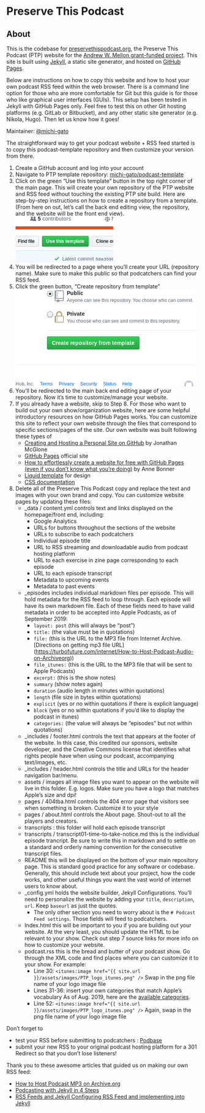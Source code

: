 # Preserve This Podcast

## About
This is the codebase for [preservethispodcast.org](http://preservethispodcast.org/), the Preserve This Podcast (PTP) website for the [Andrew W. Mellon grant-funded project](https://mellon.org/grants/grants-database/grants/new-york-metropolitan-reference-research-library-agency/1711-05080/). This site is built using [Jekyll](https://jekyllrb.com/), a static site generator, and hosted on [GitHub Pages](https://pages.github.com/). 

Below are instructions on how to copy this website and how to host your own podcast RSS feed within the web browser. There is a command line option for those who are more comfortable for Git but this guide is for those who like graphical user interfaces (GUIs). This setup has been tested in Jekyll with GitHub Pages only. Feel free to test this on other Git hosting platforms (e.g. GitLab or Bitbucket), and any other static site generator (e.g. Nikola, Hugo). Then let us know how it goes!

Maintainer: [@michi-gato](https://github.com/michi-gato)

The straightforward way to get your podcast website + RSS feed started is to copy this podcast-template repository and then customize your version from there. 
1. Create a GitHub account and log into your account
2. Navigate to PTP template repository: [michi-gato/podcast-template](https://github.com/mnylc/preservethispodcast)
3. Click on the green “Use this template” button in the top right corner of the main page. This will create your own repository of the PTP website and RSS feed without touching the existing PTP site build. Here are step-by-step instructions on how to create a repository from a template. (From here on out, let’s call the back end editing view, the repository, and the website will be the front end view).
![use-this-template_button](assets/images/green_button.png)
4. You will be redirected to a page where you’ll create your URL (repository name). Make sure to make this public so that podcatchers can find your RSS feed.
5. Click the green button, “Create repository from template”
![create-repo_button](assets/images/create-repo_button.png)
6. You’ll be redirected to the main back end editing page of your repository. Now it’s time to customize/manage your website. 
7. If you already have a website, skip to Step 8. For those who want to build out your own show/organization website, here are some helpful introductory resources on how GitHub Pages works. You can customize this site to reflect your own website through  the files that correspond to specific sections/pages of the site. Our own website was built following these types of 
   * [Creating and Hosting a Personal Site on GitHub](http://jmcglone.com/guides/github-pages/) by Jonathan McGlone
   * [GitHub Pages](https://pages.github.com/) official site
   * [How to effortlessly create a website for free with GitHub Pages (even if you don’t know what you’re doing)](https://towardsdatascience.com/how-to-create-a-free-github-pages-website-53743d7524e1) by Anne Bonner
   * [Liquid template](https://shopify.github.io/liquid/) for design
   * [CSS documentation](https://bulma.io/documentation/)
8. Delete all of the Preserve This Podcast copy and replace the text and images with your own brand and copy. You can customize website pages by updating these files:
   * _data / content.yml controls text and links displayed on the homepage/front end, including:
      * Google Analytics
      * URLs for buttons throughout the sections of the website
      * URLs to subscribe to each podcatchers
      * Individual episode title
      * URL to RSS streaming and downloadable audio from podcast hosting platform
      * URL to each exercise in zine page corresponding to each episode
      * URL to each episode transcript
      * Metadata to upcoming events
      * Metadata to past events
   * _episodes includes individual markdown files per episode. This will hold metadata for the RSS feed to loop through. Each episode will have its own markdown file. Each of these fields need to have valid metadata in order to be accepted into Apple Podcasts, as of September 2019:
      * `layout: post` (this will always be “post”)
      * `title:` (the value must be in quotations)
      * `file:` (this is the URL to the MP3 file from Internet Archive. [Directions on getting mp3 file URL] (https://turbofuture.com/internet/How-to-Host-Podcast-Audio-on-Archiveorg))
      * `file_itunes:` (this is the URL to the MP3 file that will be sent to Apple Podcasts)
      * `excerpt:` (this is the show notes)
      * `summary` (show notes again)
      * `duration` (audio length in minutes within quotations)
      * `length` (file size in bytes within quotations)
      * `explicit` (yes or no within quotations if there is explicit language)
      * `block` (yes or no within quotations if you’d like to display the podcast in itunes)
      * `categories:` (the value will always be “episodes” but not within quotations)
   * _includes / footer.html controls the text that appears at the footer of the website. In this case, this credited our sponsors, website developer, and the Creative Commons license that identifies what rights people have when using our podcast, accompanying text/images, etc. 
   * _includes / header.html controls the title and URLs for the header navigation bar/menu.
   * assets / images all image files you want to appear on the website will live in this folder. E.g. logos. Make sure you have a logo that matches Apple’s size and dpi!
   * pages / 404tba.html controls the 404 error page that visitors see when something is broken. Customize it to your style 
   * pages / about.html controls the About page. Shout-out to all the players and creators.
   * transcripts : this folder will hold each episode transcript 
   * transcripts / transcript01-time-to-take-notice.md this is the individual episode trancript. Be sure to write this in markdown and to settle on a standard and orderly naming convention for the consecutive transcript files.
   * README this will be displayed on the bottom of your main repository page. This is standard good practice for any software or codebase. Generally, this should include text about your project, how the code works, and other useful things you want the vast world of internet users to know about.
   * _config.yml holds the website builder, Jekyll Configurations. You’ll need to personalize the website by adding your `title`, `description`, `url`. Keep `baseurl` as just the quotes.
      * The only other section you need to worry about is the `# Podcast Feed settings`. Those fields will feed to podcatchers.
   * Index.html this will be important to you if you are building out your website. At the very least, you should update the HTML to be relevant to your show. Check out step 7 source links for more info on how to customize your website.
   * podcast.rss this is the bread and butter of your podcast show. Go through the XML code and find places where you can customize it to your show. For example:
      * Line 30: `<itunes:image href="{{ site.url }}/assets/images/PTP_logo_itunes.png" />` Swap in the png file name of your logo image file
      * Lines 31-36: insert your own categories that match Apple’s vocabulary As of Aug. 2019, here are the [available categories](https://9to5mac.com/2019/08/01/apple-podcasts-categories/).
      * Line 52: `<itunes:image href="{{ site.url }}/assets/images/PTP_logo_itunes.png" />` Again, swap in the png file name of your logo image file

Don’t forget to
   * test your RSS before submitting to podcatchers : [Podbase](https://podba.se/validate/)
   * submit your new RSS to your original podcast hosting platform for a 301 Redirect so that you don’t lose listeners!

Thank you to these awesome articles that guided us on making our own RSS feed:
   * [How to Host Podcast MP3 on Archive.org](https://9to5mac.com/2019/08/01/apple-podcasts-categories/)
   * [Podcasting with Jekyll in 4 Steps](https://dyscribe.com/en/podcasting/podcasting-with-jekyll-in-4-steps.html)
   * [RSS Feeds and Jekyll Configuring RSS Feed and implementing into Jekyll](https://www.johnvincent.io/jekyll/rss-feed-with-jekyll/)
